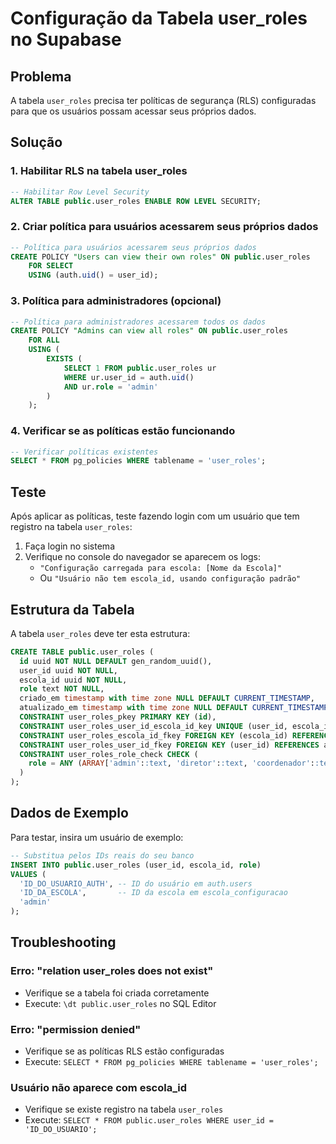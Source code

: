 # Configuração da Tabela user_roles no Supabase

## Problema
A tabela `user_roles` precisa ter políticas de segurança (RLS) configuradas para que os usuários possam acessar seus próprios dados.

## Solução

### 1. Habilitar RLS na tabela user_roles

```sql
-- Habilitar Row Level Security
ALTER TABLE public.user_roles ENABLE ROW LEVEL SECURITY;
```

### 2. Criar política para usuários acessarem seus próprios dados

```sql
-- Política para usuários acessarem seus próprios dados
CREATE POLICY "Users can view their own roles" ON public.user_roles
    FOR SELECT
    USING (auth.uid() = user_id);
```

### 3. Política para administradores (opcional)

```sql
-- Política para administradores acessarem todos os dados
CREATE POLICY "Admins can view all roles" ON public.user_roles
    FOR ALL
    USING (
        EXISTS (
            SELECT 1 FROM public.user_roles ur
            WHERE ur.user_id = auth.uid()
            AND ur.role = 'admin'
        )
    );
```

### 4. Verificar se as políticas estão funcionando

```sql
-- Verificar políticas existentes
SELECT * FROM pg_policies WHERE tablename = 'user_roles';
```

## Teste

Após aplicar as políticas, teste fazendo login com um usuário que tem registro na tabela `user_roles`:

1. Faça login no sistema
2. Verifique no console do navegador se aparecem os logs:
   - `"Configuração carregada para escola: [Nome da Escola]"`
   - Ou `"Usuário não tem escola_id, usando configuração padrão"`

## Estrutura da Tabela

A tabela `user_roles` deve ter esta estrutura:

```sql
CREATE TABLE public.user_roles (
  id uuid NOT NULL DEFAULT gen_random_uuid(),
  user_id uuid NOT NULL,
  escola_id uuid NOT NULL,
  role text NOT NULL,
  criado_em timestamp with time zone NULL DEFAULT CURRENT_TIMESTAMP,
  atualizado_em timestamp with time zone NULL DEFAULT CURRENT_TIMESTAMP,
  CONSTRAINT user_roles_pkey PRIMARY KEY (id),
  CONSTRAINT user_roles_user_id_escola_id_key UNIQUE (user_id, escola_id),
  CONSTRAINT user_roles_escola_id_fkey FOREIGN KEY (escola_id) REFERENCES escola_configuracao (id) ON DELETE CASCADE,
  CONSTRAINT user_roles_user_id_fkey FOREIGN KEY (user_id) REFERENCES auth.users (id) ON DELETE CASCADE,
  CONSTRAINT user_roles_role_check CHECK (
    role = ANY (ARRAY['admin'::text, 'diretor'::text, 'coordenador'::text, 'professor'::text, 'secretario'::text])
  )
);
```

## Dados de Exemplo

Para testar, insira um usuário de exemplo:

```sql
-- Substitua pelos IDs reais do seu banco
INSERT INTO public.user_roles (user_id, escola_id, role)
VALUES (
  'ID_DO_USUARIO_AUTH', -- ID do usuário em auth.users
  'ID_DA_ESCOLA',       -- ID da escola em escola_configuracao
  'admin'
);
```

## Troubleshooting

### Erro: "relation user_roles does not exist"
- Verifique se a tabela foi criada corretamente
- Execute: `\dt public.user_roles` no SQL Editor

### Erro: "permission denied"
- Verifique se as políticas RLS estão configuradas
- Execute: `SELECT * FROM pg_policies WHERE tablename = 'user_roles';`

### Usuário não aparece com escola_id
- Verifique se existe registro na tabela `user_roles`
- Execute: `SELECT * FROM public.user_roles WHERE user_id = 'ID_DO_USUARIO';` 